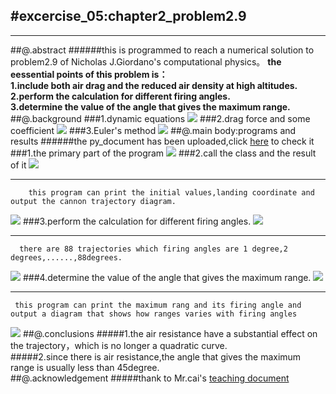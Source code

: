 #excercise_05:chapter2_problem2.9
---------------------------------------------
***
##@.abstract
######this is programmed to reach a numerical solution to problem2.9 of Nicholas J.Giordano's computational physics。
**the eessential points of this problem is：    
      1.include both air drag and the reduced air density at high altitudes.    
      2.perform the calculation for different firing angles.    
      3.determine the value of the angle that gives the maximum range.**    
##@.background
###1.dynamic equations
![](https://github.com/OrionPaxxx/computational_physics_N2014301020039/blob/master/exercise_05/___1.png)
###2.drag force and some coefficient
![](https://github.com/OrionPaxxx/computational_physics_N2014301020039/blob/master/exercise_05/____2.png)
###3.Euler's method
![](https://github.com/OrionPaxxx/computational_physics_N2014301020039/blob/master/exercise_05/____3.png)
##@.main body:programs and results
######the py_document has been uploaded,click [here](https://github.com/OrionPaxxx/computational_physics_N2014301020039/blob/master/exercise_05/----solution_to_problem2.9.py) to check it
###1.the primary part of the program
![](https://github.com/OrionPaxxx/computational_physics_N2014301020039/blob/master/exercise_05/____pic_0.png)
###2.call the class and the result of it
![](https://github.com/OrionPaxxx/computational_physics_N2014301020039/blob/master/exercise_05/____pic_1.png) 
      
_____________________________________________
        this program can print the initial values,landing coordinate and output the cannon trajectory diagram.
![](https://github.com/OrionPaxxx/computational_physics_N2014301020039/blob/master/exercise_05/____test_result_NO1.png)
###3.perform the calculation for different firing angles.
![](https://github.com/OrionPaxxx/computational_physics_N2014301020039/blob/master/exercise_05/____pic_02.png)
     
______________________________________________
      
      there are 88 trajectories which firing angles are 1 degree,2 degrees,......,88degrees.
![](https://github.com/OrionPaxxx/computational_physics_N2014301020039/blob/master/exercise_05/____test_result_NO2.png)
###4.determine the value of the angle that gives the maximum range.
![](https://github.com/OrionPaxxx/computational_physics_N2014301020039/blob/master/exercise_05/____pic_03.png)
     
______________________________________________
      
     this program can print the maximum rang and its firing angle and output a diagram that shows how ranges varies with firing angles 
![](https://github.com/OrionPaxxx/computational_physics_N2014301020039/blob/master/exercise_05/____test_result_NO3.png)
##@.conclusions
#####1.the air resistance have a substantial effect on the trajectory，which is no longer a quadratic curve.    
#####2.since there is air resistance,the angle that gives the maximum range is usually less than 45degree.     
##@.acknowledgement
#####thank to Mr.cai's [teaching document](https://www.evernote.com/shard/s140/sh/26f85380-ee6c-4b4b-b33f-6871804d91ff/fb8cc702cb0e8ed7fafb50b2de4596ca)
